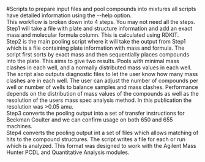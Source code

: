 #Scripts to prepare input files and pool compounds into mixtures all scripts have detailed information using the --help option.  
This workflow is broken down into 4 steps. You may not need all the steps.  
Step1 will take a file with plate and structure information and add an exact mass and molecular formula column.  This is calculated using RDKIT.  
Step2 is the main pooling script where it will take the output from Step1 which is a file containing plate information with mass and formula.  The script first sorts by exact mass and then sequentially places compounds into the plate.  This aims to give two results.  Pools with minimal mass clashes in each well, and a normally distributed mass values in each well.  The script also outputs diagnostic files to let the user know how many mass clashes are in each well.  The user can adjust the number of compounds per well or number of wells to balance samples and mass clashes.  Performance depends on the distribution of mass values of the compounds as well as the resolution of the users mass spec analysis method. In this publication the resolution was >0.05 amu.  
Step3 converts the pooling output into a set of transfer instructions for Beckman Coulter and we can confirm usage on both 650 and 655 machines.  
Step4 converts the pooling output int a set of files which allows matching of hits to the compound structures.  The script writes a file for each or run which is analyzed.  This format was designed to work with the Agilent Mass Hunter PCDL and Quantitative Analysis modules.  

